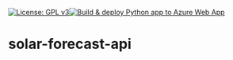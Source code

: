 [![License: GPL v3](https://img.shields.io/badge/License-GPLv3-blue.svg)](https://www.gnu.org/licenses/gpl-3.0)[![Build & deploy Python app to Azure Web App](https://github.com/tribp/solar-forecast-api/actions/workflows/dev_solar-forecast-api-dev.yml/badge.svg?branch=dev)](https://github.com/tribp/solar-forecast-api/actions/workflows/dev_solar-forecast-api-dev.yml)

# solar-forecast-api

